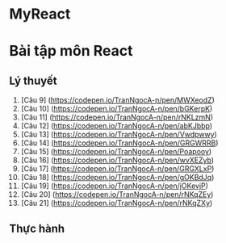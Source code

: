 # MyReact
# Bài tập môn React
## Lý thuyết
1.  [Câu 9] (https://codepen.io/TranNgocA-n/pen/MWXeodZ)
2.  [Câu 10]  (https://codepen.io/TranNgocA-n/pen/bGKerpK)
3.  [Câu 11]  (https://codepen.io/TranNgocA-n/pen/rNKLzmN)
4.  [Câu 12]  (https://codepen.io/TranNgocA-n/pen/abKJbbp)
5.  [Câu 13]  (https://codepen.io/TranNgocA-n/pen/Vwdpwwy)
6.  [Câu 14]  (https://codepen.io/TranNgocA-n/pen/GRGWRRB)
7.  [Câu 15]  (https://codepen.io/TranNgocA-n/pen/Poapooy)
8.  [Câu 16]  (https://codepen.io/TranNgocA-n/pen/wvXEZyb)
9.  [Câu 17]  (https://codepen.io/TranNgocA-n/pen/GRGXLxP)
10. [Câu 18]  (https://codepen.io/TranNgocA-n/pen/gOKBdJq)
11. [Câu 19]  (https://codepen.io/TranNgocA-n/pen/jOKevjP)
12. [Câu 20]  (https://codepen.io/TranNgocA-n/pen/rNKqZEy)
13. [Câu 21]  (https://codepen.io/TranNgocA-n/pen/rNKqZXy)

## Thực hành
